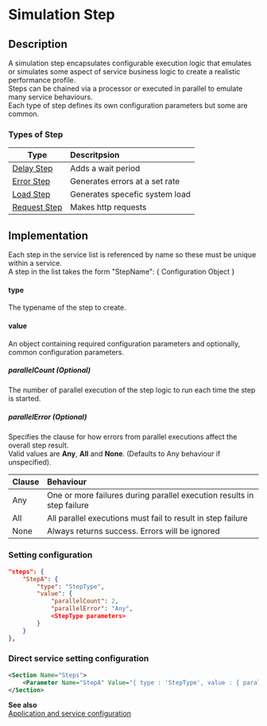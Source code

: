 # Simulation Step

## Description
A simulation step encapsulates configurable execution logic that emulates or simulates some aspect of service business logic to create a realistic performance profile.<br/>
Steps can be chained via a processor or executed in parallel to emulate many service behaviours.<br/>
Each type of step defines its own configuration parameters but some are common.

### Types of Step
| Type          | Descritpsion  |
| ------------- |:------------- |
| [Delay Step](./DelayStep.md) | Adds a wait period |
| [Error Step](./ErrorStep.md) | Generates errors at a set rate |
| [Load Step](./LoadStep.md) | Generates specefic system load |
| [Request Step](./RequestStep.md) | Makes http requests |


## Implementation
Each step in the service list is referenced by name so these must be unique within a service.<br/>
A step in the list takes the form "StepName": { Configuration Object }

#### type
The typename of the step to create.

#### value
An object containing required configuration parameters and optionally, common configuration parameters.

##### parallelCount (Optional)
The number of parallel execution of the step logic to run each time the step is started.

##### parallelError (Optional)
Specifies the clause for how errors from parallel executions affect the overall step result.<br>
Valid values are __Any__, __All__ and __None__. (Defaults to Any behaviour if unspecified).

| Clause        | Behaviour     |
| ------------- |:------------- |
| Any           | One or more failures during parallel execution results in step failure |
| All           | All parallel executions must fail to result in step failure | 
| None          | Always returns success. Errors will be ignored |


### Setting configuration
```json
"steps": {
    "StepA": { 
        "type": "StepType",
        "value": {
            "parallelCount": 2,
            "parallelError": "Any",
            <StepType parameters>
        }
    }
},
```

### Direct service setting configuration
```xml
<Section Name="Steps">
    <Parameter Name="StepA" Value="{ type : 'StepType', value : { parallelCount : 2, parallelError : 'Any', <StepType parameters> } }" />
</Section>
```

__See also__<br/>
[Application and service configuration](../ApplicationAndServices.md)